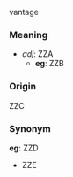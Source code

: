 vantage
### Meaning
+ _adj_: ZZA
    + __eg__: ZZB

### Origin

ZZC

### Synonym

__eg__: ZZD

+ ZZE


